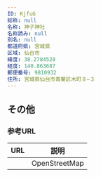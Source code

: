 ```yaml
---
ID: KjfuG
総称: null
名称: 神子神社
名称読み: null
別名: null
都道府県: 宮城県
区域: 仙台市
緯度: 38.2784528
経度: 140.863687
郵便番号: 9810932
住所: 宮城県仙台市青葉区木町８−３
---
```


## その他

### 参考URL

| URL | 説明          |
| --- | ------------- |
|     | OpenStreetMap |
